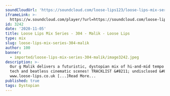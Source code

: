 ```yaml
---
soundCloudUrl: 'https://soundcloud.com/loose-lips123/loose-lips-mix-series-304-malik'
iframeLink: >-
  https://w.soundcloud.com/player/?url=https://soundcloud.com/loose-lips123/loose-lips-mix-series-304-malik&color=00aabb&auto_play=false&hide_related=false&show_comments=true&show_user=true&show_reposts=false
id: 3242
date: '2020-11-05'
title: Loose Lips Mix Series - 304 - Malik - Loose Lips
type: mix
slug: loose-lips-mix-series-304-malik
author: 100
banner:
  - imported/loose-lips-mix-series-304-malik/image3242.jpeg
description: >-
  Our g Malik delivers a futuristic, dystopian mix of hi-and-mid tempo broken
  tech and beatless cinematic scenes! TRACKLIST &#8211; undisclosed &#8211;
  www.loose-lips.co.uk [...]Read More...
published: true
tags: Dystopian
---
```

